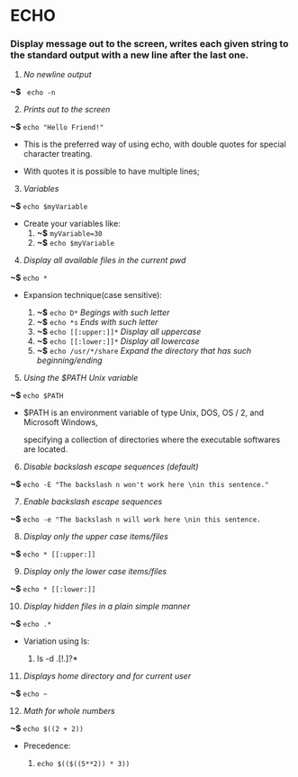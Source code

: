# ECHO

### Display message out to the  screen, writes each given string to the standard output with a new line after the last one.

1. _No newline output_

**~$** ``` echo -n```


2. _Prints out to the screen_

**~$** ```echo "Hello Friend!"```

* This is the preferred way of using echo, with double quotes for special character treating.


* With quotes it is possible to have multiple lines;


3. _Variables_

**~$** ```echo $myVariable```

* Create your variables like:
	1. **~$** ```myVariable=30```
	2. **~$** ```echo $myVariable```



4. _Display all available files in the current pwd_

**~$** ```echo *```

* Expansion technique(case sensitive):

	1. **~$** ```echo D*``` _Begings with such letter_
	2. **~$** ```echo *s``` _Ends with such letter_
	3. **~$** ```echo [[:upper:]]*``` _Display all uppercase_
	4. **~$** ```echo [[:lower:]]*``` _Display all lowercase_
	5. **~$** ```echo /usr/*/share``` _Expand the directory that has such beginning/ending_

5. _Using the $PATH Unix variable_

**~$** ```echo $PATH```

* $PATH is an environment variable of type Unix, DOS, OS / 2, and Microsoft Windows, 

	specifying a collection of directories where the executable softwares are located.


6. _Disable backslash escape sequences (default)_

**~$** ```echo -E "The backslash n won't work here \nin this sentence."```


7. _Enable backslash escape sequences_

**~$** ```echo -e "The backslash n will work here \nin this sentence.```


8. _Display only the upper case items/files_

**~$** ```echo * [[:upper:]]```


9. _Display only the lower case items/files_

**~$** ```echo * [[:lower:]]```


10. _Display hidden files in a plain simple manner_

**~$** ```echo .*```

* Variation using ls:
	
	1. ls -d .[!.]?*


11. _Displays home directory and for current user_

**~$** ```echo ~```


12. _Math for whole numbers_

**~$** ```echo $((2 + 2))```

* Precedence:

	1. ```echo $(($((5**2)) * 3))```
